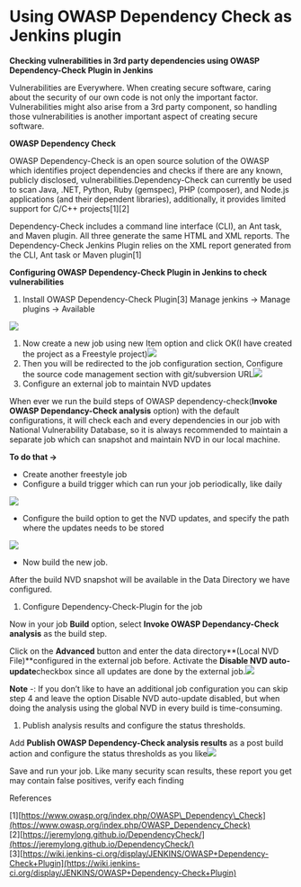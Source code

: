 # Using OWASP Dependency Check as Jenkins plugin

**Checking vulnerabilities in 3rd party dependencies using OWASP Dependency-Check Plugin in Jenkins**

Vulnerabilities are Everywhere. When creating secure software, caring about the security of our own code is not only the important factor. Vulnerabilities might also arise from a 3rd party component, so handling those vulnerabilities is another important aspect of creating secure software.

**OWASP Dependency Check**

OWASP Dependency-Check is an open source solution of the OWASP which identifies project dependencies and checks if there are any known, publicly disclosed, vulnerabilities.Dependency-Check can currently be used to scan Java, .NET, Python, Ruby \(gemspec\), PHP \(composer\), and Node.js applications \(and their dependent libraries\), additionally, it provides limited support for C/C++ projects\[1\]\[2\]

Dependency-Check includes a command line interface \(CLI\), an Ant task, and Maven plugin. All three generate the same HTML and XML reports. The Dependency-Check Jenkins Plugin relies on the XML report generated from the CLI, Ant task or Maven plugin\[1\]

**Configuring OWASP Dependency-Check Plugin in Jenkins to check vulnerabilities**

1. Install OWASP Dependency-Check Plugin\[3\] Manage jenkins → Manage plugins → Available

![](https://cdn-images-1.medium.com/max/800/1*DFrfQkuS1iK1A0OUcFkrLQ.png)

1. Now create a new job using new Item option and click OK\(I have created the project as a Freestyle project\)![](https://cdn-images-1.medium.com/max/800/1*TI5Zg03tt1F943WGwE9wwA.png)
2. Then you will be redirected to the job configuration section, Configure the source code management section with git/subversion URL![](https://cdn-images-1.medium.com/max/800/1*egcyQFK_ve-NSuhxSj2q-w.png)
3. Configure an external job to maintain NVD updates

When ever we run the build steps of OWASP dependency-check\(**Invoke OWASP Dependancy-Check analysis** option\) with the default configurations, it will check each and every dependencies in our job with National Vulnerability Database, so it is always recommended to maintain a separate job which can snapshot and maintain NVD in our local machine.

**To do that -&gt;**

* Create another freestyle job
* Configure a build trigger which can run your job periodically, like daily

![](https://cdn-images-1.medium.com/max/800/1*evhGSYa_80kqwcq-tAGjzg.png)

* Configure the build option to get the NVD updates, and specify the path where the updates needs to be stored

![](https://cdn-images-1.medium.com/max/800/1*JwJTbn3F2Q0Sg6sWHiDCqw.png)

* Now build the new job.

After the build NVD snapshot will be available in the Data Directory we have configured.

1. Configure Dependency-Check-Plugin for the job

Now in your job **Build** option, select **Invoke OWASP Dependancy-Check analysis** as the build step.

Click on the **Advanced** button and enter the data directory**\(Local NVD File\)**configured in the external job before. Activate the **Disable NVD auto-update**checkbox since all updates are done by the external job.![](https://cdn-images-1.medium.com/max/800/1*ZcM9AFlvSXt0Tmi9KFRtbg.png)

**Note** -: If you don’t like to have an additional job configuration you can skip step 4 and leave the option Disable NVD auto-update disabled, but when doing the analysis using the global NVD in every build is time-consuming.

1. Publish analysis results and configure the status thresholds.

Add **Publish OWASP Dependency-Check analysis results** as a post build action and configure the status thresholds as you like![](https://cdn-images-1.medium.com/max/800/1*o_U_sLje6UkcqUJr1VvY3Q.png)

Save and run your job. Like many security scan results, these report you get may contain false positives, verify each finding

References

\[1\][https://www.owasp.org/index.php/OWASP\_Dependency\_Check](https://www.owasp.org/index.php/OWASP_Dependency_Check)  
\[2\][https://jeremylong.github.io/DependencyCheck/](https://jeremylong.github.io/DependencyCheck/)  
\[3\][https://wiki.jenkins-ci.org/display/JENKINS/OWASP+Dependency-Check+Plugin](https://wiki.jenkins-ci.org/display/JENKINS/OWASP+Dependency-Check+Plugin)

